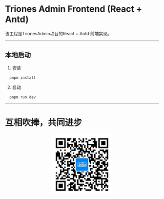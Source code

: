 # Triones Admin Frontend (React + Antd)
该工程是TrionesAdmin项目的React + Antd 前端实现。

---
## 本地启动
1. 安装
```shell
  pnpm install
```
2. 启动
```shell
  pnpm run dev
```

---

# 互相吹捧，共同进步

<div style="width: 100%;text-align: center;">
   <img src="images/shuque_wx.jpg" width="200px" alt="">
</div>
